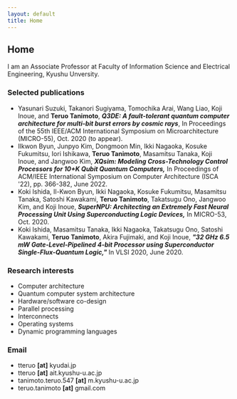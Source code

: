 ```yaml
---
layout: default
title: Home
---
```


## Home

I am an Associate Professor at Faculty of Information Science and Electrical Engineering, Kyushu Unversity.

### Selected publications
  - Yasunari Suzuki, Takanori Sugiyama, Tomochika Arai, Wang Liao, Koji Inoue, and __Teruo Tanimoto__,
   ***Q3DE: A fault-tolerant quantum computer architecture for multi-bit burst errors by cosmic rays***,
   In Proceedings of the 55th IEEE/ACM International Symposium on Microarchitecture (MICRO-55), Oct. 2020 (to appear).
  - Ilkwon Byun, Junpyo Kim, Dongmoon Min, Ikki Nagaoka, Kosuke Fukumitsu, Iori Ishikawa, __Teruo Tanimoto__, Masamitsu Tanaka, Koji Inoue, and Jangwoo Kim,
   ***XQsim: Modeling Cross-Technology Control Processors for 10+K Qubit Quantum Computers,***
   In Proceedings of ACM/IEEE International Symposium on Computer Architecture (ISCA '22), pp. 366-382, June 2022.
  - Koki Ishida, Il-Kwon Byun, Ikki Nagaoka, Kosuke Fukumitsu, Masamitsu Tanaka, Satoshi Kawakami, __Teruo Tanimoto__, Takatsugu Ono, Jangwoo Kim, and Koji Inoue,
   ***SuperNPU: Architecting an Extremely Fast Neural Processing Unit Using Superconducting Logic Devices,***
   In MICRO-53, Oct. 2020.
  - Koki Ishida, Masamitsu Tanaka, Ikki Nagaoka, Takatsugu Ono, Satoshi Kawakami, __Teruo Tanimoto__, Akira Fujimaki, and Koji Inoue,
    ***"32 GHz 6.5 mW Gate-Level-Pipelined 4-bit Processor using Superconductor Single-Flux-Quantum Logic,"***
    In VLSI 2020, June 2020.

### Research interests
  - Computer architecture
  - Quantum computer system architecture
  - Hardware/software co-design
  - Parallel processing
  - Interconnects
  - Operating systems
  - Dynamic programming languages

### Email
  - tteruo __[at]__ kyudai.jp
  - tteruo __[at]__ ait.kyushu-u.ac.jp
  - tanimoto.teruo.547 __[at]__ m.kyushu-u.ac.jp
  - teruo.tanimoto __[at]__ gmail.com
